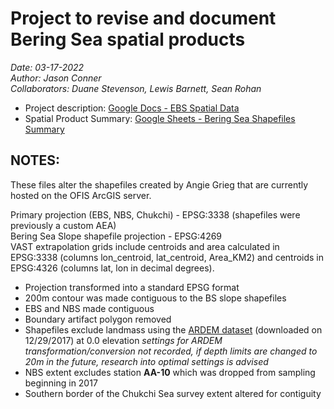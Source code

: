 # Project to revise and document Bering Sea spatial products
*Date: 03-17-2022*  
*Author: Jason Conner*  
*Collaborators: Duane Stevenson, Lewis Barnett, Sean Rohan*

- Project description: [Google Docs - EBS Spatial Data](https://docs.google.com/document/d/1ib9B3iutfJMquQF4l6fNYqh4Ww1oHmUK8gBvpSUIE8U/)
- Spatial Product Summary: [Google Sheets - Bering Sea Shapefiles Summary](https://docs.google.com/spreadsheets/d/1wQr14AoqrzXPX6zYTwMzO05pJgzirl6MNXJbS9onyyg/)

## NOTES:
These files alter the shapefiles created by Angie Grieg that are currently hosted on the OFIS ArcGIS server.

Primary projection (EBS, NBS, Chukchi) - EPSG:3338 (shapefiles were previously a custom AEA)  
Bering Sea Slope shapefile projection - EPSG:4269  
VAST extrapolation grids include centroids and area calculated in EPSG:3338 (columns lon_centroid, lat_centroid, Area_KM2) and centroids in EPSG:4326 (columns lat, lon in decimal degrees).

- Projection transformed into a standard EPSG format
- 200m contour was made contiguous to the BS slope shapefiles
- EBS and NBS made contiguous
- Boundary artifact polygon removed 
- Shapefiles exclude landmass using the [ARDEM dataset](http://research.cfos.uaf.edu/bathy/) (downloaded on 12/29/2017) at 0.0 elevation *settings for ARDEM transformation/conversion not recorded, if depth limits are changed to 20m in the future, research into optimal settings is advised*
- NBS extent excludes station **AA-10** which was dropped from sampling beginning in 2017
- Southern border of the Chukchi Sea survey extent altered for contiguity
